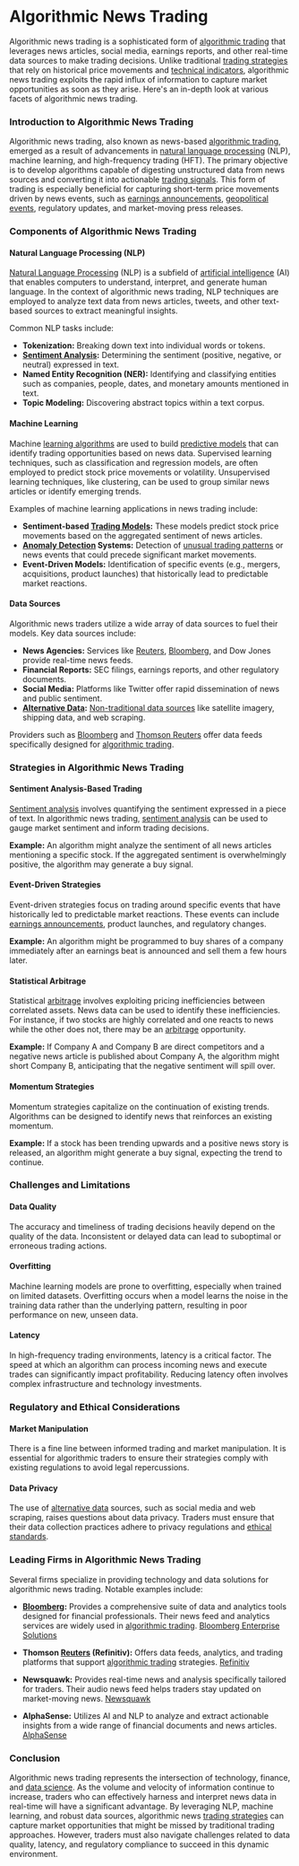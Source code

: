 # Algorithmic News Trading

Algorithmic news trading is a sophisticated form of [algorithmic trading](../a/algorithmic_trading.md) that leverages news articles, social media, earnings reports, and other real-time data sources to make trading decisions. Unlike traditional [trading strategies](../t/trading_strategies.md) that rely on historical price movements and [technical indicators](../t/technical_indicators.md), algorithmic news trading exploits the rapid influx of information to capture market opportunities as soon as they arise. Here's an in-depth look at various facets of algorithmic news trading.

### Introduction to Algorithmic News Trading

Algorithmic news trading, also known as news-based [algorithmic trading](../a/algorithmic_trading.md), emerged as a result of advancements in [natural language processing](../n/natural_language_processing_(nlp)_in_trading.md) (NLP), machine learning, and high-frequency trading (HFT). The primary objective is to develop algorithms capable of digesting unstructured data from news sources and converting it into actionable [trading signals](../t/trading_signals.md). This form of trading is especially beneficial for capturing short-term price movements driven by news events, such as [earnings announcements](../e/earnings_announcements.md), [geopolitical events](../g/geopolitical_events.md), regulatory updates, and market-moving press releases.

### Components of Algorithmic News Trading

#### Natural Language Processing (NLP)

[Natural Language Processing](../n/natural_language_processing_(nlp)_in_trading.md) (NLP) is a subfield of [artificial intelligence](../a/artificial_intelligence_in_trading.md) (AI) that enables computers to understand, interpret, and generate human language. In the context of algorithmic news trading, NLP techniques are employed to analyze text data from news articles, tweets, and other text-based sources to extract meaningful insights.

Common NLP tasks include:

- **Tokenization:** Breaking down text into individual words or tokens.
- **[Sentiment Analysis](../s/sentiment_analysis.md):** Determining the sentiment (positive, negative, or neutral) expressed in text.
- **Named Entity Recognition (NER):** Identifying and classifying entities such as companies, people, dates, and monetary amounts mentioned in text.
- **Topic Modeling:** Discovering abstract topics within a text corpus.

#### Machine Learning

Machine [learning algorithms](../l/learning_algorithms_in_trading.md) are used to build [predictive models](../p/predictive_models_in_trading.md) that can identify trading opportunities based on news data. Supervised learning techniques, such as classification and regression models, are often employed to predict stock price movements or volatility. Unsupervised learning techniques, like clustering, can be used to group similar news articles or identify emerging trends.

Examples of machine learning applications in news trading include:

- **Sentiment-based [Trading Models](../t/trading_models.md):** These models predict stock price movements based on the aggregated sentiment of news articles.
- **[Anomaly Detection](../a/anomaly_detection.md) Systems:** Detection of [unusual trading patterns](../u/unusual_trading_patterns.md) or news events that could precede significant market movements.
- **Event-Driven Models:** Identification of specific events (e.g., mergers, acquisitions, product launches) that historically lead to predictable market reactions.

#### Data Sources

Algorithmic news traders utilize a wide array of data sources to fuel their models. Key data sources include:

- **News Agencies:** Services like [Reuters](../r/reuters.md), [Bloomberg](../b/bloomberg.md), and Dow Jones provide real-time news feeds.
- **Financial Reports:** SEC filings, earnings reports, and other regulatory documents.
- **Social Media:** Platforms like Twitter offer rapid dissemination of news and public sentiment.
- **[Alternative Data](../a/alternative_data.md):** [Non-traditional data sources](../n/non-traditional_data_sources.md) like satellite imagery, shipping data, and web scraping.

Providers such as [Bloomberg](https://www.bloomberg.com/professional/product/enterprise-solutions/) and [Thomson Reuters](https://www.refinitiv.com/en) offer data feeds specifically designed for [algorithmic trading](../a/algorithmic_trading.md).

### Strategies in Algorithmic News Trading

#### Sentiment Analysis-Based Trading

[Sentiment analysis](../s/sentiment_analysis.md) involves quantifying the sentiment expressed in a piece of text. In algorithmic news trading, [sentiment analysis](../s/sentiment_analysis.md) can be used to gauge market sentiment and inform trading decisions.

**Example:** An algorithm might analyze the sentiment of all news articles mentioning a specific stock. If the aggregated sentiment is overwhelmingly positive, the algorithm may generate a buy signal.

#### Event-Driven Strategies

Event-driven strategies focus on trading around specific events that have historically led to predictable market reactions. These events can include [earnings announcements](../e/earnings_announcements.md), product launches, and regulatory changes.

**Example:** An algorithm might be programmed to buy shares of a company immediately after an earnings beat is announced and sell them a few hours later.

#### Statistical Arbitrage

Statistical [arbitrage](../a/arbitrage.md) involves exploiting pricing inefficiencies between correlated assets. News data can be used to identify these inefficiencies. For instance, if two stocks are highly correlated and one reacts to news while the other does not, there may be an [arbitrage](../a/arbitrage.md) opportunity.

**Example:** If Company A and Company B are direct competitors and a negative news article is published about Company A, the algorithm might short Company B, anticipating that the negative sentiment will spill over.

#### Momentum Strategies

Momentum strategies capitalize on the continuation of existing trends. Algorithms can be designed to identify news that reinforces an existing momentum.

**Example:** If a stock has been trending upwards and a positive news story is released, an algorithm might generate a buy signal, expecting the trend to continue.

### Challenges and Limitations

#### Data Quality

The accuracy and timeliness of trading decisions heavily depend on the quality of the data. Inconsistent or delayed data can lead to suboptimal or erroneous trading actions.

#### Overfitting

Machine learning models are prone to overfitting, especially when trained on limited datasets. Overfitting occurs when a model learns the noise in the training data rather than the underlying pattern, resulting in poor performance on new, unseen data.

#### Latency

In high-frequency trading environments, latency is a critical factor. The speed at which an algorithm can process incoming news and execute trades can significantly impact profitability. Reducing latency often involves complex infrastructure and technology investments.

### Regulatory and Ethical Considerations

#### Market Manipulation

There is a fine line between informed trading and market manipulation. It is essential for algorithmic traders to ensure their strategies comply with existing regulations to avoid legal repercussions.

#### Data Privacy

The use of [alternative data](../a/alternative_data.md) sources, such as social media and web scraping, raises questions about data privacy. Traders must ensure that their data collection practices adhere to privacy regulations and [ethical standards](../e/ethical_standards_in_trading.md).

### Leading Firms in Algorithmic News Trading

Several firms specialize in providing technology and data solutions for algorithmic news trading. Notable examples include:

- **[Bloomberg](../b/bloomberg.md):** Provides a comprehensive suite of data and analytics tools designed for financial professionals. Their news feed and analytics services are widely used in [algorithmic trading](../a/algorithmic_trading.md). [Bloomberg Enterprise Solutions](https://www.bloomberg.com/professional/product/enterprise-solutions/)

- **Thomson [Reuters](../r/reuters.md) (Refinitiv):** Offers data feeds, analytics, and trading platforms that support [algorithmic trading](../a/algorithmic_trading.md) strategies. [Refinitiv](https://www.refinitiv.com/en)

- **Newsquawk:** Provides real-time news and analysis specifically tailored for traders. Their audio news feed helps traders stay updated on market-moving news. [Newsquawk](https://www.newsquawk.com/)

- **AlphaSense:** Utilizes AI and NLP to analyze and extract actionable insights from a wide range of financial documents and news articles. [AlphaSense](https://www.alpha-sense.com/)

### Conclusion

Algorithmic news trading represents the intersection of technology, finance, and [data science](../d/data_science_in_trading.md). As the volume and velocity of information continue to increase, traders who can effectively harness and interpret news data in real-time will have a significant advantage. By leveraging NLP, machine learning, and robust data sources, algorithmic news [trading strategies](../t/trading_strategies.md) can capture market opportunities that might be missed by traditional trading approaches. However, traders must also navigate challenges related to data quality, latency, and regulatory compliance to succeed in this dynamic environment.